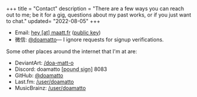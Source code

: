 +++
title = "Contact"
description = "There are a few ways you can reach out to me; be it for a gig, questions about my past works, or if you just want to chat."
updated= "2022-08-05"
+++

- Email: [hey \[at\] maatt.fr](mailto:hey@maatt.fr) ([public key](@/key.md))
- 微信: [@doamatto](weixin://dl/chat?doamatto)–– I ignore requests for signup verifications.

Some other places around the internet that I'm at are:
- DeviantArt: [/doa-matt-o](https://www.deviantart.com/doa-matt-o) 
- Discord: doamatto <abbr title="#">[pound sign]</abbr> 8083
- GitHub: [@doamatto](https://github.com/doamatto)
- Last.fm: [/user/doamatto](https://www.last.fm/user/doamatto)
- MusicBrainz: [/user/doamatto](https://musicbrainz.org/user/doamatto)
